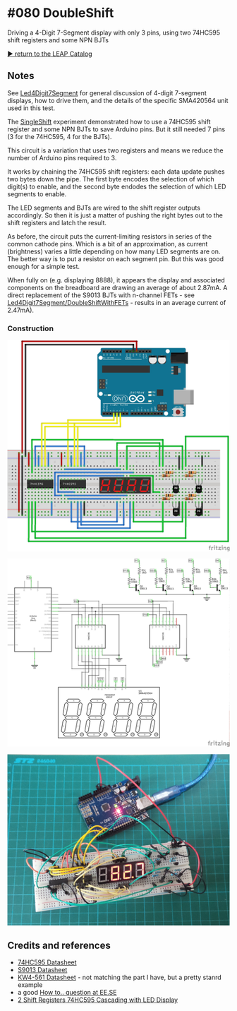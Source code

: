 # #080 DoubleShift

Driving a 4-Digit 7-Segment display with only 3 pins, using two 74HC595 shift registers and some NPN BJTs


[:arrow_forward: return to the LEAP Catalog](https://leap.tardate.com)

## Notes

See [Led4Digit7Segment](../) for general discussion of 4-digit 7-segment displays,
how to drive them, and the details of the specific SMA420564 unit used in this test.

The [SingleShift](../SingleShift) experiment demonstrated how to use a 74HC595 shift register and some NPN BJTs
to save Arduino pins. But it still needed 7 pins (3 for the 74HC595, 4 for the BJTs).

This circuit is a variation that uses two registers and means we reduce the number of Arduino pins required to 3.

It works by chaining the 74HC595 shift registers: each data update pushes two bytes down the pipe.
The first byte encodes the selection of which digit(s) to enable,
and the second byte endodes the selection of which LED segments to enable.

The LED segments and BJTs are wired to the shift register outputs accordingly. So then it is just a matter of pushing
the right bytes out to the shift registers and latch the result.

As before, the circuit puts the current-limiting resistors in series of the common cathode pins.
Which is a bit of an approximation, as current (brightness) varies a little depending on how many LED segments are on.
The better way is to put a resistor on each segment pin. But this was good enough for a simple test.

When fully on (e.g. displaying 8888), it appears the display and associated components on the breadboard are drawing
an average of about 2.87mA.
A direct replacement of the S9013 BJTs with n-channel FETs - see [Led4Digit7Segment/DoubleShiftWithFETs](../DoubleShiftWithFETs) -
results in an average current of 2.47mA).

### Construction

![The Breadboard](./assets/DoubleShift_bb.jpg?raw=true)

![The Schematic](./assets/DoubleShift_schematic.jpg?raw=true)

![The Build](./assets/DoubleShift_build.jpg?raw=true)

## Credits and references
* [74HC595 Datasheet](http://www.futurlec.com/74HC/74HC595.shtml)
* [S9013 Datasheet](http://www.futurlec.com/Transistors/S9013.shtml)
* [KW4-561 Datasheet](http://www.sme.com.hk/globetec/LED%20Displays/Four%20Digit%20Display/KW4-561.pdf) - not matching the part I have, but a pretty stanrd example
* a good [How to.. question at EE.SE](http://electronics.stackexchange.com/questions/34815/using-4-digit-7-segment-led)
* [2 Shift Registers 74HC595 Cascading with LED Display](https://www.youtube.com/watch?v=dS6AHRavEkc)
